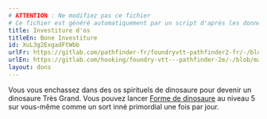 ```yaml
---
# ATTENTION : Ne modifiez pas ce fichier
# Ce fichier est généré automatiquement par un script d'après les données du module Foundry VTT officiel et de sa traduction
title: Investiture d'os
titleEn: Bone Investiture
id: XuL3g2ExgadFtWbb
urlFr: https://gitlab.com/pathfinder-fr/foundryvtt-pathfinder2-fr/-/blob/master/data/feats/XuL3g2ExgadFtWbb.htm
urlEn: https://gitlab.com/hooking/foundry-vtt---pathfinder-2e/-/blob/master/packs/data/feats.db/bone-investiture.json
layout: dons
---
```

Vous vous enchassez dans des os spirituels de dinosaure pour devenir un dinosaure Très Grand. Vous pouvez lancer [Forme de dinosaure](../sorts/forme-de-dinosaure.md) au niveau 5 sur vous-même comme un sort inné primordial une fois par jour.
